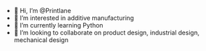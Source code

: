 - 👋 Hi, I’m @Printlane
- 👀 I’m interested in additive manufacturing
- 🌱 I’m currently learning Python
- 💞️ I’m looking to collaborate on product design, industrial design, mechanical design
  

<!---
Printlane/Printlane is a ✨ special ✨ repository because its `README.md` (this file) appears on your GitHub profile.
You can click the Preview link to take a look at your changes.
--->
